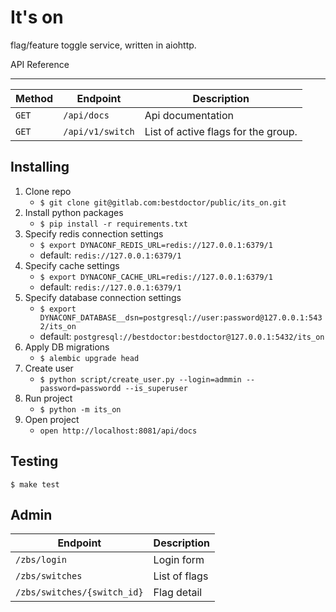 It's on
=======

flag/feature toggle service, written in aiohttp.

API Reference

------
| Method  | Endpoint                   | Description                         |
| ------- | ---------------------------| ----------------------------------- |
| `GET`   | `/api/docs`                | Api documentation                   |
| `GET`   | `/api/v1/switch`           | List of active flags for the group. |

Installing
------

1. Clone repo
    - `$ git clone git@gitlab.com:bestdoctor/public/its_on.git`
1. Install python packages
    - `$ pip install -r requirements.txt`
1. Specify redis connection settings
    - `$ export DYNACONF_REDIS_URL=redis://127.0.0.1:6379/1`
    - default: `redis://127.0.0.1:6379/1`
1. Specify cache settings
    - `$ export DYNACONF_CACHE_URL=redis://127.0.0.1:6379/1`
    - default: `redis://127.0.0.1:6379/1`
1. Specify database connection settings
    - `$ export DYNACONF_DATABASE__dsn=postgresql://user:password@127.0.0.1:5432/its_on`
    - default: `postgresql://bestdoctor:bestdoctor@127.0.0.1:5432/its_on`
1. Apply DB migrations
    - `$ alembic upgrade head`
1. Create user
    - `$ python script/create_user.py --login=admmin --password=passwordd --is_superuser`
1. Run project
    - `$ python -m its_on`
1. Open project
    - `open http://localhost:8081/api/docs`

Testing
------

`$ make test`

Admin
------

| Endpoint                        | Description                |
| --------------------------------| -------------------------- |
| `/zbs/login`                    |  Login form                |
| `/zbs/switches`                 |  List of flags             |
| `/zbs/switches/{switch_id}`     |  Flag detail               |
